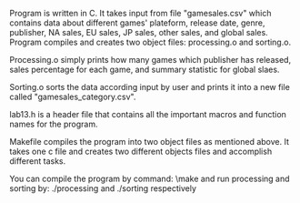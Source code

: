 Program is written in C. It takes input from file "gamesales.csv" which contains data about different games' plateform, release date, genre, publisher, NA sales, EU sales, JP sales, other sales, and global sales. Program compiles and creates two object files: processing.o and sorting.o.

Processing.o simply prints how many games which publisher has released, sales percentage for each game, and summary statistic for global slaes. 

Sorting.o sorts the data according input by user and prints it into a new file called "gamesales_category.csv". 

lab13.h is a header file that contains all the important macros and function names for the program.

Makefile compiles the program into two object files as mentioned above. It takes one c file and creates two different objects files and accomplish different tasks.

You can compile the program by command: \make                                                                                                                          and run processing and sorting by: ./processing and ./sorting respectively 
